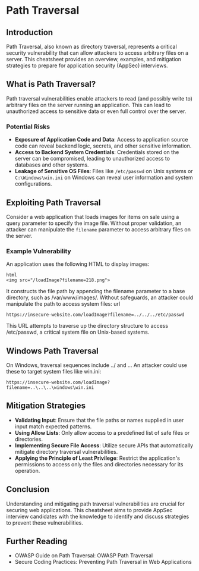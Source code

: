 # Path Traversal

## Introduction
Path Traversal, also known as directory traversal, represents a critical security vulnerability that can allow attackers to access arbitrary files on a server. This cheatsheet provides an overview, examples, and mitigation strategies to prepare for application security (AppSec) interviews.

## What is Path Traversal?
Path traversal vulnerabilities enable attackers to read (and possibly write to) arbitrary files on the server running an application. This can lead to unauthorized access to sensitive data or even full control over the server.

### Potential Risks
- **Exposure of Application Code and Data**: Access to application source code can reveal backend logic, secrets, and other sensitive information.
- **Access to Backend System Credentials**: Credentials stored on the server can be compromised, leading to unauthorized access to databases and other systems.
- **Leakage of Sensitive OS Files**: Files like `/etc/passwd` on Unix systems or `C:\Windows\win.ini` on Windows can reveal user information and system configurations.

## Exploiting Path Traversal
Consider a web application that loads images for items on sale using a query parameter to specify the image file. Without proper validation, an attacker can manipulate the `filename` parameter to access arbitrary files on the server.

### Example Vulnerability
An application uses the following HTML to display images:

```
html
<img src="/loadImage?filename=218.png">
```
It constructs the file path by appending the filename parameter to a base directory, such as /var/www/images/. Without safeguards, an attacker could manipulate the path to access system files:
url

```
https://insecure-website.com/loadImage?filename=../../../etc/passwd
```

This URL attempts to traverse up the directory structure to access /etc/passwd, a critical system file on Unix-based systems.

## Windows Path Traversal

On Windows, traversal sequences include ../ and ..\. An attacker could use these to target system files like win.ini:

```
https://insecure-website.com/loadImage?filename=..\..\..\windows\win.ini
```
## Mitigation Strategies
- **Validating Input**: Ensure that the file paths or names supplied in user input match expected patterns.
- **Using Allow Lists**: Only allow access to a predefined list of safe files or directories.
- **Implementing Secure File Access**: Utilize secure APIs that automatically mitigate directory traversal vulnerabilities.
- **Applying the Principle of Least Privilege**: Restrict the application's permissions to access only the files and directories necessary for its operation.


## Conclusion
Understanding and mitigating path traversal vulnerabilities are crucial for securing web applications. This cheatsheet aims to provide AppSec interview candidates with the knowledge to identify and discuss strategies to prevent these vulnerabilities.

## Further Reading
- OWASP Guide on Path Traversal: OWASP Path Traversal
- Secure Coding Practices: Preventing Path Traversal in Web Applications

